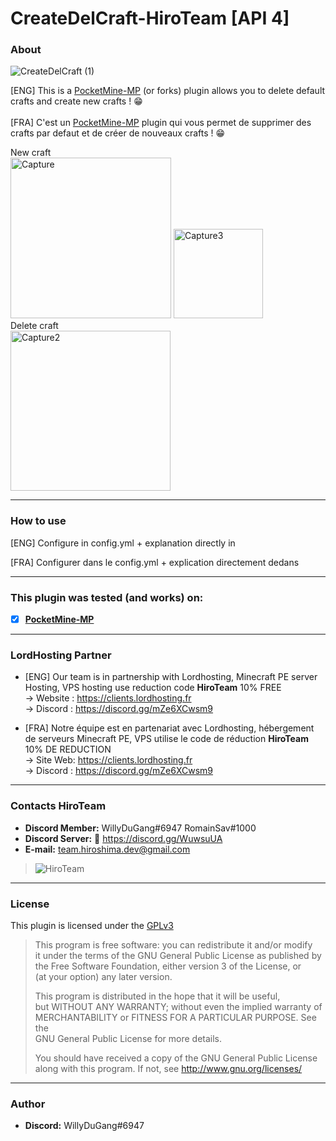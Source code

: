 # CreateDelCraft-HiroTeam [API 4]
### About
![CreateDelCraft (1)](https://user-images.githubusercontent.com/76572999/148062252-5e79d0ae-e910-4e19-88bd-3c2d6f857ad2.png)


[ENG] This is a [PocketMine-MP](https://github.com/pmmp/PocketMine-MP) (or forks) plugin allows you to delete default crafts and create new crafts ! :grin: <br/>
<br/>
[FRA] C'est un [PocketMine-MP](https://github.com/pmmp/PocketMine-MP) plugin qui vous permet de supprimer des crafts par defaut et de créer de nouveaux crafts ! :grin: <br/>

New craft<br/>
<img width="257" alt="Capture" src="https://user-images.githubusercontent.com/76572999/148137277-96bae2fb-b1e6-4235-9a1b-c90d6a956f8a.PNG">
<img width="143" alt="Capture3" src="https://user-images.githubusercontent.com/76572999/148137284-cb2c91f7-7cd7-43a3-a625-a3b4bd29b558.PNG"><br/>
Delete craft<br/>
<img width="256" alt="Capture2" src="https://user-images.githubusercontent.com/76572999/148137290-3383640c-12dc-478f-8a72-f85e0e076bd4.PNG">


---
### How to use
[ENG] Configure in config.yml + explanation directly in</br>

[FRA] Configurer dans le config.yml + explication directement dedans</br>

---
### **This plugin was tested (and works) on:**

- [x] **[PocketMine-MP](https://github.com/pmmp/PocketMine-MP)**
---
### **LordHosting Partner**

- [ENG] Our team is in partnership with Lordhosting, Minecraft PE server Hosting, VPS hosting use reduction code __**HiroTeam**__ 10% FREE </br>
-> Website : https://clients.lordhosting.fr </br>
-> Discord : https://discord.gg/mZe6XCwsm9 </br>

- [FRA] Notre équipe est en partenariat avec Lordhosting, hébergement de serveurs Minecraft PE, VPS utilise le code de réduction __**HiroTeam**__ 10% DE REDUCTION </br>
-> Site Web: https://clients.lordhosting.fr </br>
-> Discord : https://discord.gg/mZe6XCwsm9 </br>
---
### Contacts HiroTeam

- **Discord Member:** WillyDuGang#6947 RomainSav#1000
- **Discord Server:** :link:  https://discord.gg/WuwsuUA<br/>
- **E-mail:** team.hiroshima.dev@gmail.com<br/>

> ![HiroTeam](https://www.zupimages.net/up/20/25/mb59.png) </br>

---
### License
This plugin is licensed under the [GPLv3](http://www.gnu.org/licenses/gpl-3.0.html)

>This program is free software: you can redistribute it and/or modify<br/>
>it under the terms of the GNU General Public License as published by<br/>
>the Free Software Foundation, either version 3 of the License, or<br/>
>(at your option) any later version.<br/>
>
>This program is distributed in the hope that it will be useful,<br/>
>but WITHOUT ANY WARRANTY; without even the implied warranty of<br/>
>MERCHANTABILITY or FITNESS FOR A PARTICULAR PURPOSE.  See the<br/>
>GNU General Public License for more details.<br/>
>
>You should have received a copy of the GNU General Public License<br/>
>along with this program.  If not, see http://www.gnu.org/licenses/
---
### Author
- **Discord:** WillyDuGang#6947
